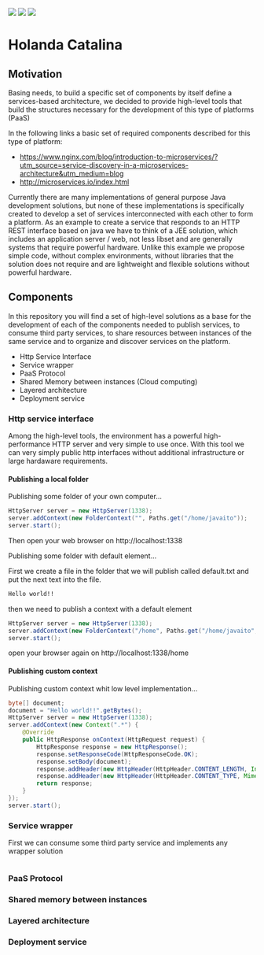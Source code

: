 ![](https://img.shields.io/travis/javaito/HolandaCatalinaFw.svg)
![](https://img.shields.io/github/license/javaito/HolandaCatalinaFw.svg)
![](https://img.shields.io/github/release/javaito/HolandaCatalinaFw.svg)

# Holanda Catalina

## Motivation
Basing needs, to build a specific set of components by itself define a services-based architecture, we decided to provide high-level tools that build the structures necessary for the development of this type of platforms (PaaS)

In the following links a basic set of required components described for this type of platform:
- https://www.nginx.com/blog/introduction-to-microservices/?utm_source=service-discovery-in-a-microservices-architecture&utm_medium=blog
- http://microservices.io/index.html

Currently there are many implementations of general purpose Java development solutions, but none of these implementations is specifically created to develop a set of services interconnected with each other to form a platform.
As an example to create a service that responds to an HTTP REST interface based on java we have to think of a JEE solution, which includes an application server / web, not less libset and are generally systems that require powerful hardware. Unlike this example we propose simple code, without complex environments, without libraries that the solution does not require and are lightweight and flexible solutions without powerful hardware.

## Components
In this repository you will find a set of high-level solutions as a base for the development of each of the components needed to publish services, to consume third party services, to share resources between instances of the same service and to organize and discover services on the platform.

- Http Service Interface
- Service wrapper
- PaaS Protocol
- Shared Memory between instances (Cloud computing)
- Layered architecture
- Deployment service

### Http service interface
Among the high-level tools, the environment has a powerful high-performance HTTP server and very simple to use once. With this tool we can very simply public http interfaces without additional infrastructure or large hardaware requirements.

#### Publishing a local folder
Publishing some folder of your own computer...
```java
HttpServer server = new HttpServer(1338);
server.addContext(new FolderContext("", Paths.get("/home/javaito"));
server.start();
```
Then open your web browser on http://localhost:1338

Publishing some folder with default element...

First we create a file in the folder that we will publish called default.txt and put the next text into the file.
```txt
Hello world!!
```
then we need to publish a context with a default element
```java
HttpServer server = new HttpServer(1338);
server.addContext(new FolderContext("/home", Paths.get("/home/javaito", "default.txt"));
server.start();
```
open your browser again on http://localhost:1338/home

#### Publishing custom context
Publishing custom context whit low level implementation...
```java
byte[] document;
document = "Hello world!!".getBytes();
HttpServer server = new HttpServer(1338);
server.addContext(new Context(".*") {
    @Override
    public HttpResponse onContext(HttpRequest request) {
        HttpResponse response = new HttpResponse();
        response.setResponseCode(HttpResponseCode.OK);
        response.setBody(document);
        response.addHeader(new HttpHeader(HttpHeader.CONTENT_LENGTH, Integer.toString(document.length)));
        response.addHeader(new HttpHeader(HttpHeader.CONTENT_TYPE, MimeType.TEXT_PLAIN.toString()));
        return response;
    }
});
server.start();
```

### Service wrapper
First we can consume some third party service and implements any wrapper solution
```java

```

### PaaS Protocol


### Shared memory between instances


### Layered architecture


### Deployment service
